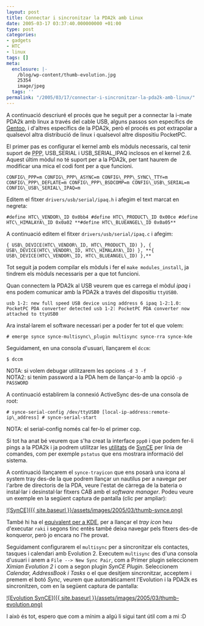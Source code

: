 ```yaml
---
layout: post
title: Connectar i sincronitzar la PDA2k amb Linux
date: 2005-03-17 03:37:40.000000000 +01:00
type: post
categories:
- gadgets
- HTC
- linux
tags: []
meta:
  enclosure: |-
    /blog/wp-content/thumb-evolution.jpg
    25354
    image/jpeg
  tags: ''
permalink: "/2005/03/17/connectar-i-sincronitzar-la-pda2k-amb-linux/"
---
```

A continuació descriuré el procés que he seguit per a connectar la i-mate PDA2k amb linux a través del cable USB, alguns passos son específics de <acronym title="la distribució que jo utilitzo"><a href="http://www.gentoo.org">Gentoo</a></acronym>, i d'altres específics de la PDA2k, però el procés es pot extrapolar a qualsevol altra distribució de linux i qualsevol altre dispositiu PocketPC.

El primer pas es configurar el kernel amb els mòduls necessaris, cal tenir suport de <acronym title="Point to Point Protocol">PPP</acronym>, USB\_SERIAL i USB\_SERIAL\_IPAQ inclosos en el kernel 2.6. Aquest últim mòdul no té suport per a la PDA2k, per tant haurem de modificar una mica el codi font per a que funcioni.

```
CONFIG\_PPP=m CONFIG\_PPP\_ASYNC=m CONFIG\_PPP\_SYNC\_TTY=m CONFIG\_PPP\_DEFLATE=m CONFIG\_PPP\_BSDCOMP=m CONFIG\_USB\_SERIAL=m CONFIG\_USB\_SERIAL\_IPAQ=m
```

Editem el fitxer `drivers/usb/serial/ipaq.h` i afegim el text marcat en negreta:

```
#define HTC\_VENDOR\_ID 0x0bb4 #define HTC\_PRODUCT\_ID 0x00ce #define HTC\_HIMALAYA\_ID 0x0a02 **#define HTC\_BLUEANGEL\_ID 0x0a05**
```

A continuació editem el fitxer `drivers/usb/serial/ipaq.c` i afegim:

```
{ USB\_DEVICE(HTC\_VENDOR\_ID, HTC\_PRODUCT\_ID) }, { USB\_DEVICE(HTC\_VENDOR\_ID, HTC\_HIMALAYA\_ID) }, **{ USB\_DEVICE(HTC\_VENDOR\_ID, HTC\_BLUEANGEL\_ID) },**
```

Tot seguit ja podem compilar els mòduls i fer el `make modules_install`, ja tindrem els mòduls necessaris per a que tot funcioni.

Quan connectem la PDA2k al USB veurem que es carrega el mòdul _ipaq_ i ens podem comunicar amb la PDA2k a través del dispositiu `ttyUSB0`.

```
usb 1-2: new full speed USB device using address 6 ipaq 1-2:1.0: PocketPC PDA converter detected usb 1-2: PocketPC PDA converter now attached to ttyUSB0
```

Ara instal·larem el software necessari per a poder fer tot el que volem:

```
# emerge synce synce-multisync\_plugin multisync synce-rra synce-kde
```

Seguidament, en una consola d'usuari, llançarem el `dccm`:

```
$ dccm
```

NOTA: si volem debugar utilitzarem les opcions `-d 3 -f`  
NOTA2: si tenim password a la PDA hem de llançar-lo amb la opció `-p PASSWORD`

A continuació establirem la connexió ActiveSync des-de una consola de root:

```
# synce-serial-config /dev/ttyUSB0 [local-ip-address:remote-ip\_address] # synce-serial-start
```

NOTA: el serial-config només cal fer-lo el primer cop.

Si tot ha anat bé veurem que s'ha creat la interface `ppp0` i que podem fer-li pings a la PDA2k i ja podrem utilitzar les [utilitats](http://synce.sourceforge.net/synce/tools.php) de [SynCE](http://synce.sourceforge.net/synce/) per línia de comandes, com per exemple `pstatus` que ens mostrara informació del sistema.

A continuació llançarem el `synce-trayicon` que ens posarà una icona al system tray des-de la que podrem llançar un nautilus per a navegar per l'arbre de directoris de la PDA, veure l'estat de càrrega de la bateria o instal·lar i desinstal·lar fitxers CAB amb el _software manager_. Podeu veure un exemple en la següent captura de pantalla (clic per ampliar):

[![SynCE]({{ site.baseurl }}/assets/images/2005/03/thumb-synce.png)](/archives/images/synce.png)

També hi ha el [equivalent per a KDE](http://synce.sourceforge.net/synce/kde/), per a llançar el _tray icon_ heu d'executar `raki` i segons tinc entès també deixa navegar pels fitxers des-de konqueror, però jo encara no l'he provat.

Seguidament configurarem el `multisync` per a sincronitzar els contactes, tasques i calendari amb Evolution 2. Executem `multisync` des d'una consola d'usuari i anem a `File --> New Sync Pair`, com a Primer plugin seleccionem _Ximian Evolution 2_ i com a segon plugin _SynCE Plugin_. Seleccionem _Calendar, AddressBook i Tasks_ o el que desitjem sincronitzar, acceptem i premem el botó _Sync_, veurem que automàticament l'Evolution i la PDA2k es sincronitzen, com en la següent captura de pantalla:

[![Evolution SynCE]({{ site.baseurl }}/assets/images/2005/03/thumb-evolution.png)](/archives/images/evolution.png)

I això és tot, espero que com a mínim a algú li sigui tant útil com a mi :D

